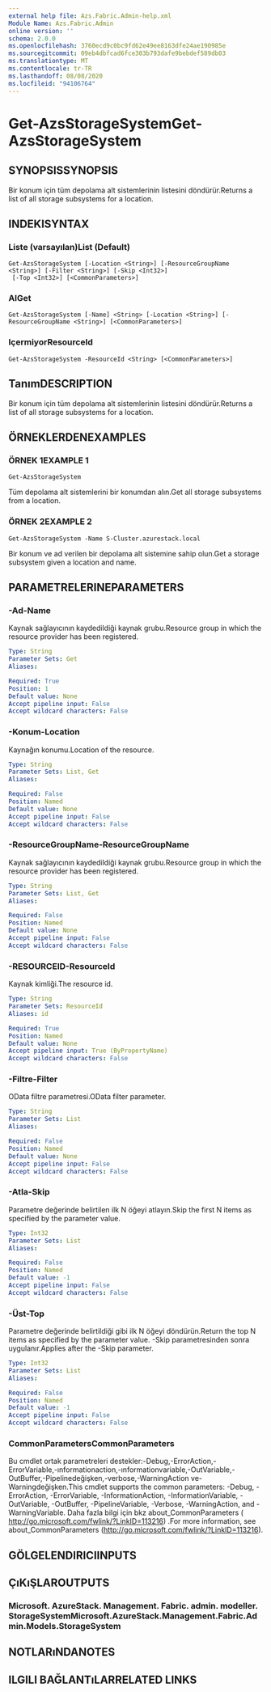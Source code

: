 ```yaml
---
external help file: Azs.Fabric.Admin-help.xml
Module Name: Azs.Fabric.Admin
online version: ''
schema: 2.0.0
ms.openlocfilehash: 3760ecd9c0bc9fd62e49ee8163dfe24ae190985e
ms.sourcegitcommit: 09eb4dbfcad6fce303b793dafe9bebdef589db03
ms.translationtype: MT
ms.contentlocale: tr-TR
ms.lasthandoff: 08/08/2020
ms.locfileid: "94106764"
---
```

# <span data-ttu-id="b59e5-101">Get-AzsStorageSystem</span><span class="sxs-lookup"><span data-stu-id="b59e5-101">Get-AzsStorageSystem</span></span>

## <span data-ttu-id="b59e5-102">SYNOPSIS</span><span class="sxs-lookup"><span data-stu-id="b59e5-102">SYNOPSIS</span></span>
<span data-ttu-id="b59e5-103">Bir konum için tüm depolama alt sistemlerinin listesini döndürür.</span><span class="sxs-lookup"><span data-stu-id="b59e5-103">Returns a list of all storage subsystems for a location.</span></span>

## <span data-ttu-id="b59e5-104">INDEKI</span><span class="sxs-lookup"><span data-stu-id="b59e5-104">SYNTAX</span></span>

### <span data-ttu-id="b59e5-105">Liste (varsayılan)</span><span class="sxs-lookup"><span data-stu-id="b59e5-105">List (Default)</span></span>
```
Get-AzsStorageSystem [-Location <String>] [-ResourceGroupName <String>] [-Filter <String>] [-Skip <Int32>]
 [-Top <Int32>] [<CommonParameters>]
```

### <span data-ttu-id="b59e5-106">Al</span><span class="sxs-lookup"><span data-stu-id="b59e5-106">Get</span></span>
```
Get-AzsStorageSystem [-Name] <String> [-Location <String>] [-ResourceGroupName <String>] [<CommonParameters>]
```

### <span data-ttu-id="b59e5-107">Içermiyor</span><span class="sxs-lookup"><span data-stu-id="b59e5-107">ResourceId</span></span>
```
Get-AzsStorageSystem -ResourceId <String> [<CommonParameters>]
```

## <span data-ttu-id="b59e5-108">Tanım</span><span class="sxs-lookup"><span data-stu-id="b59e5-108">DESCRIPTION</span></span>
<span data-ttu-id="b59e5-109">Bir konum için tüm depolama alt sistemlerinin listesini döndürür.</span><span class="sxs-lookup"><span data-stu-id="b59e5-109">Returns a list of all storage subsystems for a location.</span></span>

## <span data-ttu-id="b59e5-110">ÖRNEKLERDEN</span><span class="sxs-lookup"><span data-stu-id="b59e5-110">EXAMPLES</span></span>

### <span data-ttu-id="b59e5-111">ÖRNEK 1</span><span class="sxs-lookup"><span data-stu-id="b59e5-111">EXAMPLE 1</span></span>
```
Get-AzsStorageSystem
```

<span data-ttu-id="b59e5-112">Tüm depolama alt sistemlerini bir konumdan alın.</span><span class="sxs-lookup"><span data-stu-id="b59e5-112">Get all storage subsystems from a location.</span></span>

### <span data-ttu-id="b59e5-113">ÖRNEK 2</span><span class="sxs-lookup"><span data-stu-id="b59e5-113">EXAMPLE 2</span></span>
```
Get-AzsStorageSystem -Name S-Cluster.azurestack.local
```

<span data-ttu-id="b59e5-114">Bir konum ve ad verilen bir depolama alt sistemine sahip olun.</span><span class="sxs-lookup"><span data-stu-id="b59e5-114">Get a storage subsystem given a location and name.</span></span>

## <span data-ttu-id="b59e5-115">PARAMETRELERINE</span><span class="sxs-lookup"><span data-stu-id="b59e5-115">PARAMETERS</span></span>

### <span data-ttu-id="b59e5-116">-Ad</span><span class="sxs-lookup"><span data-stu-id="b59e5-116">-Name</span></span>
<span data-ttu-id="b59e5-117">Kaynak sağlayıcının kaydedildiği kaynak grubu.</span><span class="sxs-lookup"><span data-stu-id="b59e5-117">Resource group in which the resource provider has been registered.</span></span>

```yaml
Type: String
Parameter Sets: Get
Aliases:

Required: True
Position: 1
Default value: None
Accept pipeline input: False
Accept wildcard characters: False
```

### <span data-ttu-id="b59e5-118">-Konum</span><span class="sxs-lookup"><span data-stu-id="b59e5-118">-Location</span></span>
<span data-ttu-id="b59e5-119">Kaynağın konumu.</span><span class="sxs-lookup"><span data-stu-id="b59e5-119">Location of the resource.</span></span>

```yaml
Type: String
Parameter Sets: List, Get
Aliases:

Required: False
Position: Named
Default value: None
Accept pipeline input: False
Accept wildcard characters: False
```

### <span data-ttu-id="b59e5-120">-ResourceGroupName</span><span class="sxs-lookup"><span data-stu-id="b59e5-120">-ResourceGroupName</span></span>
<span data-ttu-id="b59e5-121">Kaynak sağlayıcının kaydedildiği kaynak grubu.</span><span class="sxs-lookup"><span data-stu-id="b59e5-121">Resource group in which the resource provider has been registered.</span></span>

```yaml
Type: String
Parameter Sets: List, Get
Aliases:

Required: False
Position: Named
Default value: None
Accept pipeline input: False
Accept wildcard characters: False
```

### <span data-ttu-id="b59e5-122">-RESOURCEID</span><span class="sxs-lookup"><span data-stu-id="b59e5-122">-ResourceId</span></span>
<span data-ttu-id="b59e5-123">Kaynak kimliği.</span><span class="sxs-lookup"><span data-stu-id="b59e5-123">The resource id.</span></span>

```yaml
Type: String
Parameter Sets: ResourceId
Aliases: id

Required: True
Position: Named
Default value: None
Accept pipeline input: True (ByPropertyName)
Accept wildcard characters: False
```

### <span data-ttu-id="b59e5-124">-Filtre</span><span class="sxs-lookup"><span data-stu-id="b59e5-124">-Filter</span></span>
<span data-ttu-id="b59e5-125">OData filtre parametresi.</span><span class="sxs-lookup"><span data-stu-id="b59e5-125">OData filter parameter.</span></span>

```yaml
Type: String
Parameter Sets: List
Aliases:

Required: False
Position: Named
Default value: None
Accept pipeline input: False
Accept wildcard characters: False
```

### <span data-ttu-id="b59e5-126">-Atla</span><span class="sxs-lookup"><span data-stu-id="b59e5-126">-Skip</span></span>
<span data-ttu-id="b59e5-127">Parametre değerinde belirtilen ilk N öğeyi atlayın.</span><span class="sxs-lookup"><span data-stu-id="b59e5-127">Skip the first N items as specified by the parameter value.</span></span>

```yaml
Type: Int32
Parameter Sets: List
Aliases:

Required: False
Position: Named
Default value: -1
Accept pipeline input: False
Accept wildcard characters: False
```

### <span data-ttu-id="b59e5-128">-Üst</span><span class="sxs-lookup"><span data-stu-id="b59e5-128">-Top</span></span>
<span data-ttu-id="b59e5-129">Parametre değerinde belirtildiği gibi ilk N öğeyi döndürün.</span><span class="sxs-lookup"><span data-stu-id="b59e5-129">Return the top N items as specified by the parameter value.</span></span>
<span data-ttu-id="b59e5-130">-Skip parametresinden sonra uygulanır.</span><span class="sxs-lookup"><span data-stu-id="b59e5-130">Applies after the -Skip parameter.</span></span>

```yaml
Type: Int32
Parameter Sets: List
Aliases:

Required: False
Position: Named
Default value: -1
Accept pipeline input: False
Accept wildcard characters: False
```

### <span data-ttu-id="b59e5-131">CommonParameters</span><span class="sxs-lookup"><span data-stu-id="b59e5-131">CommonParameters</span></span>
<span data-ttu-id="b59e5-132">Bu cmdlet ortak parametreleri destekler:-Debug,-ErrorAction,-ErrorVariable,-ınformationaction,-ınformationvariable,-OutVariable,-OutBuffer,-Pipelinedeğişken,-verbose,-WarningAction ve-Warningdeğişken.</span><span class="sxs-lookup"><span data-stu-id="b59e5-132">This cmdlet supports the common parameters: -Debug, -ErrorAction, -ErrorVariable, -InformationAction, -InformationVariable, -OutVariable, -OutBuffer, -PipelineVariable, -Verbose, -WarningAction, and -WarningVariable.</span></span> <span data-ttu-id="b59e5-133">Daha fazla bilgi için bkz about_CommonParameters ( http://go.microsoft.com/fwlink/?LinkID=113216) .</span><span class="sxs-lookup"><span data-stu-id="b59e5-133">For more information, see about_CommonParameters (http://go.microsoft.com/fwlink/?LinkID=113216).</span></span>

## <span data-ttu-id="b59e5-134">GÖLGELENDIRICI</span><span class="sxs-lookup"><span data-stu-id="b59e5-134">INPUTS</span></span>

## <span data-ttu-id="b59e5-135">ÇıKıŞLAR</span><span class="sxs-lookup"><span data-stu-id="b59e5-135">OUTPUTS</span></span>

### <span data-ttu-id="b59e5-136">Microsoft. AzureStack. Management. Fabric. admin. modeller. StorageSystem</span><span class="sxs-lookup"><span data-stu-id="b59e5-136">Microsoft.AzureStack.Management.Fabric.Admin.Models.StorageSystem</span></span>

## <span data-ttu-id="b59e5-137">NOTLARıNDA</span><span class="sxs-lookup"><span data-stu-id="b59e5-137">NOTES</span></span>

## <span data-ttu-id="b59e5-138">ILGILI BAĞLANTıLAR</span><span class="sxs-lookup"><span data-stu-id="b59e5-138">RELATED LINKS</span></span>
